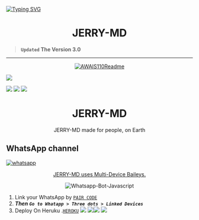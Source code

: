 <a href="https://git.io/typing-svg"><img src="https://readme-typing-svg.demolab.com?font=Black+Ops+One&size=100&pause=1000&color=FF033E&center=true&width=1000&height=200&lines=JERRY-MD" alt="Typing SVG" /></a>
  </p>

<p align="center">
  <h1 align="center">JERRY-MD</h1>
</p>

> **`Updated` The Version 3.0**

---
<p align="center">
  <a href="https://github.com/Awais-star-a11y">
    <img src="http://readme-typing-svg.herokuapp.com?color=FF0000&center=true&vCenter=true&multiline=false&lines=AWAIS-MD-+v3.0+MultiDevice;Developed+by+Aoon;Give+star+and+forks+this+Repo+🌟" alt="AWAIS110Readme">
  </a>
</p>

<a><img src='https://i.imgur.com/XM8Vadf.jpeg'/></a>


<img src='https://iimgur.com/XM8Vadf.jpeg'/></a>
<a><img src='https://iimgur.com/XM8Vadf.jpeg'/></a><a><img src=''/></a>
<a><img src='https://iimgur.com/XM8Vadf.jpeg'/></a>
<h1 align="center"> JERRY-MD </h1> 
<p align="center">JERRY-MD made for people, on Earth </p>

 
   
<p align="center">
 <h2>WhatsApp channel</h2>
  <a href=" target="_blank">
    <img alt="whatsapp" src="https://img.shields.io/badge/ Join Whatsapp Channel For Updates-25D366?style=for-the-badge&logo=whatsapp&logoColor=white" />
 



<p align="center"> JERRY-MD uses
  <a href="https://github.com/WhiskeySockets/Baileys)**">Multi-Device Baileys.</a>
</p>
<p align="center">
  <img title="Whatsapp-Bot-Javascript" src="https://img.shields.io/badge/Javascript-363303?style=for-the-badge&logo=javascript&logoColor=c6c631"></img>
</p>

    

1. Link your WhatsApp by [`PAIR CODE`](https://awais-md-pair.onrender.com)
2. ***Then `Go to Whatapp > Three dots > Linked Devices`***
3. Deploy On Heruku .[`HEROKU`](https://dashboard.heroku.com/new-app?template=https://github.com/Awais-star-a11y/AWAIS-MD-V3)
<a><img src='https://i.imgur.com/LyHic3i.gif'/></a>
<a><img src='https://i.imgur.com/LyHic3i.gif'/></a><a><img src='https://i.imgur.com/LyHic3i.gif'/></a>
<a><img src='https://i.imgur.com/LyHic3i.gif'/></a>
